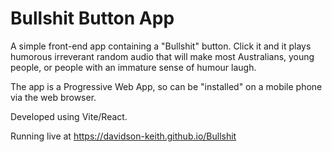 # Bullshit Button App

A simple front-end app containing a "Bullshit" button. Click it and it plays humorous irreverant random audio that will make most Australians, young people, or people with an immature sense of humour laugh.

The app is a Progressive Web App, so can be "installed" on a mobile phone via the web browser.

Developed using Vite/React.

Running live at https://davidson-keith.github.io/Bullshit

